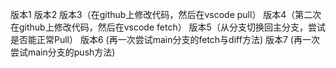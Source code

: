 版本1
版本2
版本3（在github上修改代码，然后在vscode pull）
版本4（第二次在github上修改代码，然后在vscode fetch）
版本5（从分支切换回主分支，尝试是否能正常Pull）
版本6 (再一次尝试main分支的fetch与diff方法)
版本7 (再一次尝试main分支的push方法)
